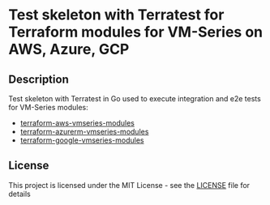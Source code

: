 # Test skeleton with Terratest for Terraform modules for VM-Series on AWS, Azure, GCP

## Description

Test skeleton with Terratest in Go used to execute integration and e2e tests for VM-Series modules:
- [terraform-aws-vmseries-modules](https://github.com/PaloAltoNetworks/terraform-aws-vmseries-modules)
- [terraform-azurerm-vmseries-modules](https://github.com/PaloAltoNetworks/terraform-azurerm-vmseries-modules)
- [terraform-google-vmseries-modules](https://github.com/PaloAltoNetworks/terraform-google-vmseries-modules)

## License

This project is licensed under the MIT License - see the [LICENSE](./LICENSE) file for details